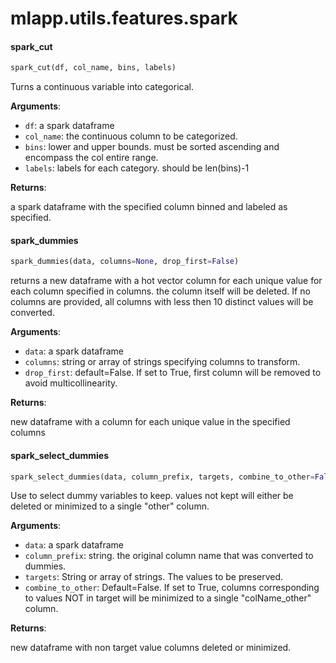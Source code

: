 <a name="mlapp.utils.features.spark"></a>
# mlapp.utils.features.spark

<a name="mlapp.utils.features.spark.spark_cut"></a>
#### spark\_cut

```python
spark_cut(df, col_name, bins, labels)
```

Turns a continuous variable into categorical.

**Arguments**:

- `df`: a spark dataframe
- `col_name`: the continuous column to be categorized.
- `bins`: lower and upper bounds. must be sorted ascending and encompass the col entire range.
- `labels`: labels for each category. should be len(bins)-1

**Returns**:

a spark dataframe with the specified column binned and labeled as specified.

<a name="mlapp.utils.features.spark.spark_dummies"></a>
#### spark\_dummies

```python
spark_dummies(data, columns=None, drop_first=False)
```

returns a new dataframe with a hot vector column for each unique value for each column specified in columns.
the column itself will be deleted. If no columns are provided, all columns with less then 10 distinct values
will be converted.

**Arguments**:

- `data`: a spark dataframe
- `columns`: string or array of strings specifying columns to transform.
- `drop_first`: default=False. If set to True, first column will be removed to avoid multicollinearity.

**Returns**:

new dataframe with a column for each unique value in the specified columns

<a name="mlapp.utils.features.spark.spark_select_dummies"></a>
#### spark\_select\_dummies

```python
spark_select_dummies(data, column_prefix, targets, combine_to_other=False)
```

Use to select dummy variables to keep. values not kept will either be deleted or minimized to a single "other"
column.

**Arguments**:

- `data`: a spark dataframe
- `column_prefix`: string. the original column name that was converted to dummies.
- `targets`: String or array of strings. The values to be preserved.
- `combine_to_other`: Default=False. If set to True, columns corresponding to values NOT in target will be
minimized to a single "colName_other" column.

**Returns**:

new dataframe with non target value columns deleted or minimized.


